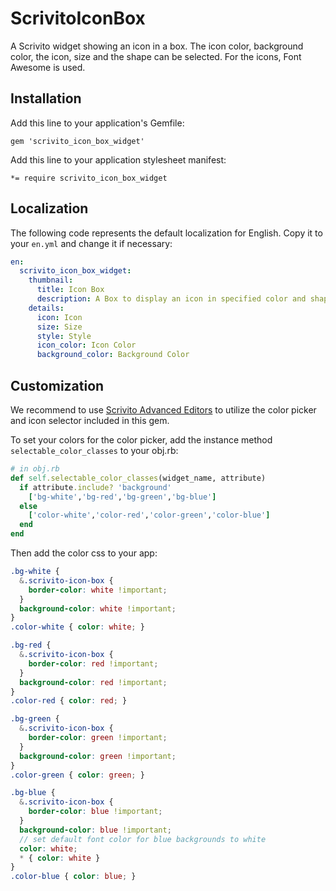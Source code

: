 # ScrivitoIconBox

A Scrivito widget showing an icon in a box. The icon color, background color, the icon, size and the shape can be selected. For the icons, Font Awesome is used.

## Installation

Add this line to your application's Gemfile:

    gem 'scrivito_icon_box_widget'

Add this line to your application stylesheet manifest:

    *= require scrivito_icon_box_widget

## Localization

The following code represents the default localization for English. Copy it to your `en.yml` and change it if necessary:

```yaml
en:
  scrivito_icon_box_widget:
    thumbnail:
      title: Icon Box
      description: A Box to display an icon in specified color and shape
    details:
      icon: Icon
      size: Size
      style: Style
      icon_color: Icon Color
      background_color: Background Color
```

## Customization

We recommend to use [Scrivito Advanced Editors](https://github.com/Scrivito/scrivito_advanced_editors) to utilize the color picker and icon selector included in this gem.

To set your colors for the color picker, add the instance method `selectable_color_classes` to your obj.rb:

```ruby
# in obj.rb
def self.selectable_color_classes(widget_name, attribute)
  if attribute.include? 'background'
    ['bg-white','bg-red','bg-green','bg-blue']
  else
    ['color-white','color-red','color-green','color-blue']
  end
end
```

Then add the color css to your app:

```scss
.bg-white {
  &.scrivito-icon-box {
    border-color: white !important;
  }
  background-color: white !important;
}
.color-white { color: white; }

.bg-red {
  &.scrivito-icon-box {
    border-color: red !important;
  }
  background-color: red !important;
}
.color-red { color: red; }

.bg-green {
  &.scrivito-icon-box {
    border-color: green !important;
  }
  background-color: green !important;
}
.color-green { color: green; }

.bg-blue {
  &.scrivito-icon-box {
    border-color: blue !important;
  }
  background-color: blue !important;
  // set default font color for blue backgrounds to white
  color: white;
  * { color: white }
}
.color-blue { color: blue; }
```
